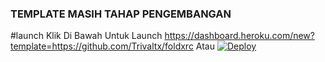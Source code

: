 ### TEMPLATE MASIH TAHAP PENGEMBANGAN ###
#launch
Klik Di Bawah Untuk Launch
https://dashboard.heroku.com/new?template=https://github.com/Trivaltx/foldxrc
Atau
[![Deploy](https://www.herokucdn.com/deploy/button.svg)](https://dashboard.heroku.com/new?template=https://github.com/Trivaltx/fold)
